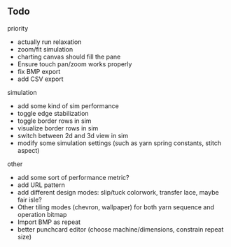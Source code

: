 ## Todo

priority

- actually run relaxation
- zoom/fit simulation
- charting canvas should fill the pane
- Ensure touch pan/zoom works properly
- fix BMP export
- add CSV export

simulation

- add some kind of sim performance
- toggle edge stabilization
- toggle border rows in sim
- visualize border rows in sim
- switch between 2d and 3d view in sim
- modify some simulation settings (such as yarn spring constants, stitch aspect)

other

- add some sort of performance metric?
- add URL pattern
- add different design modes: slip/tuck colorwork, transfer lace, maybe fair
  isle?
- Other tiling modes (chevron, wallpaper) for both yarn sequence and operation
  bitmap
- Import BMP as repeat
- better punchcard editor (choose machine/dimensions, constrain repeat size)
